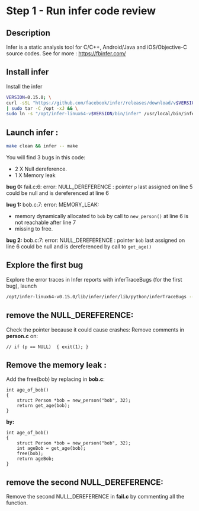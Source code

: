 # Step 1 - Run infer code review

## Description
Infer is a static analysis tool for C/C++, Android/Java and iOS/Objective-C source codes.
See for more : https://fbinfer.com/

## Install infer

Install the infer
```bash
VERSION=0.15.0; \
curl -sSL "https://github.com/facebook/infer/releases/download/v$VERSION/infer-linux64-v$VERSION.tar.xz" \
| sudo tar -C /opt -xJ && \
sudo ln -s "/opt/infer-linux64-v$VERSION/bin/infer" /usr/local/bin/infer
```

## Launch infer :

```bash
make clean && infer -- make
```
You will find 3 bugs in this code: 
 - 2 X Null dereference.
 - 1 X Memory leak

 
 **bug 0:** fail.c:6: error: NULL_DEREFERENCE : pointer `p` last assigned on line 5 could be null and is dereferenced at line 6
 
 **bug 1:** bob.c:7: error:  MEMORY_LEAK:
   - memory dynamically allocated to `bob` by call to `new_person()` at line 6 is not reachable after line 7
   - missing to free.

 **bug 2:** bob.c:7: error: NULL_DEREFERENCE : pointer `bob` last assigned on line 6 could be null and is dereferenced by call to `get_age()`
 
## Explore the first bug

Explore the error traces in Infer reports with inferTraceBugs (for the first bug), launch
```bash
/opt/infer-linux64-v0.15.0/lib/infer/infer/lib/python/inferTraceBugs --select 0
```

## remove the NULL_DEREFERENCE:
Check the pointer because it could cause crashes:
Remove comments in **person.c** on:
```
// if (p == NULL)  { exit(1); }
```

## Remove the memory leak :
Add the free(bob) by replacing in **bob.c**:

```
int age_of_bob()
{
    struct Person *bob = new_person("bob", 32);
    return get_age(bob);
}
```

**by:**

```
int age_of_bob()
{
    struct Person *bob = new_person("bob", 32);
    int ageBob = get_age(bob);
    free(bob);
    return ageBob;
}
```

## remove the second NULL_DEREFERENCE:
Remove the second NULL_DEREFERENCE in **fail.c** by commenting all the function.